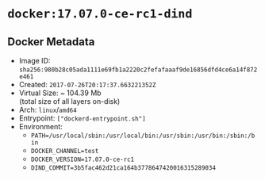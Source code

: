 # `docker:17.07.0-ce-rc1-dind`

## Docker Metadata

- Image ID: `sha256:980b28c05ada1111e69fb1a2220c2fefafaaaf9de16856dfd4ce6a14f872e461`
- Created: `2017-07-26T20:17:37.663221352Z`
- Virtual Size: ~ 104.39 Mb  
  (total size of all layers on-disk)
- Arch: `linux`/`amd64`
- Entrypoint: `["dockerd-entrypoint.sh"]`
- Environment:
  - `PATH=/usr/local/sbin:/usr/local/bin:/usr/sbin:/usr/bin:/sbin:/bin`
  - `DOCKER_CHANNEL=test`
  - `DOCKER_VERSION=17.07.0-ce-rc1`
  - `DIND_COMMIT=3b5fac462d21ca164b3778647420016315289034`
